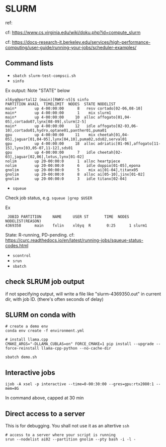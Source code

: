 # SLURM

ref: 

cf: https://www.cs.virginia.edu/wiki/doku.php?id=compute_slurm

cf: https://docs-research-it.berkeley.edu/services/high-performance-computing/user-guide/running-your-jobs/scheduler-examples/

## Command lists
* `sbatch slurm-test-compsci.sh`
* `sinfo`

Ex output: Note "STATE" below

```
xl6yq@portal12 (main)[RWKV-v5]$ sinfo
PARTITION AVAIL  TIMELIMIT  NODES  STATE NODELIST
main*        up 4-00:00:00      8   resv cortado[02-06,08-10]
main*        up 4-00:00:00      1    mix slurm1
main*        up 4-00:00:00     10  alloc affogato[01,04-05],cortado07,lynx[08-09],slurm[2-5]
main*        up 4-00:00:00     12   idle affogato[02-03,06-10],cortado01,hydro,optane01,panther01,puma01
gpu          up 4-00:00:00     11    mix cheetah[01,04-05],jaguar[01,04-05],lynx[04,10],puma02,sds02,serval01
gpu          up 4-00:00:00     18  alloc adriatic[01-06],affogato[11-15],lynx[03,05-07,11-12],sds01
gpu          up 4-00:00:00      7   idle cheetah[02-03],jaguar[02,06],lotus,lynx[01-02]
nolim        up 20-00:00:0      1  alloc heartpiece
nolim        up 20-00:00:0      6   idle doppio[01-05],epona
gnolim       up 20-00:00:0      5    mix ai[01-04],titanx05
gnolim       up 20-00:00:0      8  alloc ai[05-10],jinx[01-02]
gnolim       up 20-00:00:0      3   idle titanx[02-04]
```

* `squeue`

Check job status, e.g. `squeue |grep $USER`

Ex
```
 JOBID PARTITION     NAME     USER ST       TIME  NODES NODELIST(REASON)
4369358      main    fxlin    xl6yq  R       0:25      1 slurm1
```
State: R-running, PD-pending. cf: https://curc.readthedocs.io/en/latest/running-jobs/squeue-status-codes.html


* `scontrol`
* `srun`
* `sbatch`

## check SLRUM job output
if not specifying output, will write a file like "slurm-4369350.out" in current dir, with job ID.
(there's often seconds of delay)

## SLURM on conda with 
```
# create a demo env 
conda env create -f environment.yml

# install llama.cpp
CMAKE_ARGS="-DLLAMA_CUBLAS=on" FORCE_CMAKE=1 pip install --upgrade --force-reinstall llama-cpp-python --no-cache-dir

sbatch demo.sh
```

## Interactive jobs
```
ijob -A xsel -p interactive --time=0-00:30:00 --gres=gpu:rtx2080:1 --mem=8G
```
In command above, capped at 30 min

## Direct access to a server
This is for debugging. You shall not use it as an altertive `ssh`
```
# access to a server where your script is running
srun --nodelist ai02 --partition gnolim --pty bash -i -l -
```

